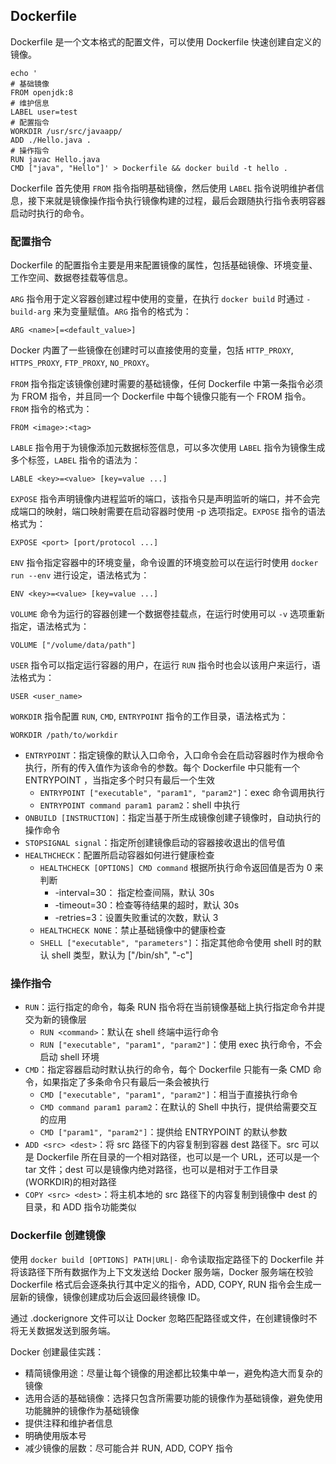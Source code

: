 ## Dockerfile

Dockerfile 是一个文本格式的配置文件，可以使用 Dockerfile 快速创建自定义的镜像。

```shell script
echo '
# 基础镜像
FROM openjdk:8
# 维护信息
LABEL user=test
# 配置指令
WORKDIR /usr/src/javaapp/
ADD ./Hello.java .
# 操作指令
RUN javac Hello.java
CMD ["java", "Hello"]' > Dockerfile && docker build -t hello .
```
Dockerfile 首先使用 `FROM` 指令指明基础镜像，然后使用 `LABEL` 指令说明维护者信息，接下来就是镜像操作指令执行镜像构建的过程，最后会跟随执行指令表明容器启动时执行的命令。

### 配置指令

Dockerfile 的配置指令主要是用来配置镜像的属性，包括基础镜像、环境变量、工作空间、数据卷挂载等信息。

`ARG` 指令用于定义容器创建过程中使用的变量，在执行 `docker build` 时通过 `-build-arg` 来为变量赋值。`ARG` 指令的格式为：
```shell script
ARG <name>[=<default_value>]
```
Docker 内置了一些镜像在创建时可以直接使用的变量，包括 `HTTP_PROXY`, `HTTPS_PROXY`, `FTP_PROXY`, `NO_PROXY`。

`FROM` 指令指定该镜像创建时需要的基础镜像，任何 Dockerfile 中第一条指令必须为 FROM 指令，并且同一个 Dockerfile 中每个镜像只能有一个 FROM 指令。`FROM` 指令的格式为：
```shell script
FROM <image>:<tag>
```
`LABLE` 指令用于为镜像添加元数据标签信息，可以多次使用 `LABEL` 指令为镜像生成多个标签，`LABEL` 指令的语法为：
```shell script
LABLE <key>=<value> [key=value ...]
```
`EXPOSE` 指令声明镜像内进程监听的端口，该指令只是声明监听的端口，并不会完成端口的映射，端口映射需要在启动容器时使用 -p 选项指定。`EXPOSE` 指令的语法格式为：
```shell script
EXPOSE <port> [port/protocol ...]
```
`ENV` 指令指定容器中的环境变量，命令设置的环境变脸可以在运行时使用 `docker run --env` 进行设定，语法格式为：
```shell script
ENV <key>=<value> [key=value ...]
```
`VOLUME` 命令为运行的容器创建一个数据卷挂载点，在运行时使用可以 `-v` 选项重新指定，语法格式为：
```shell script
VOLUME ["/volume/data/path"]
```
`USER` 指令可以指定运行容器的用户，在运行 `RUN` 指令时也会以该用户来运行，语法格式为：
```shell script
USER <user_name>
```
`WORKDIR` 指令配置 `RUN`, `CMD`, `ENTRYPOINT` 指令的工作目录，语法格式为：
```shell script
WORKDIR /path/to/workdir
```

- ```ENTRYPOINT```：指定镜像的默认入口命令，入口命令会在启动容器时作为根命令执行，所有的传入值作为该命令的参数。每个 Dockerfile 中只能有一个 ENTRYPOINT ，当指定多个时只有最后一个生效
  - ```ENTRYPOINT ["executable", "param1", "param2"]```：exec 命令调用执行
  - ```ENTRYPOINT command param1 param2```：shell 中执行
- ```ONBUILD [INSTRUCTION]```：指定当基于所生成镜像创建子镜像时，自动执行的操作命令
- ```STOPSIGNAL signal```：指定所创建镜像启动的容器接收退出的信号值
- ```HEALTHCHECK```：配置所启动容器如何进行健康检查
  - ```HEALTHCHECK [OPTIONS] CMD command``` 根据所执行命令返回值是否为 0 来判断
    - -interval=30： 指定检查间隔，默认 30s
    - -timeout=30：检查等待结果的超时，默认 30s
    - -retries=3：设置失败重试的次数，默认 3
  - ```HEALTHCHECK NONE```：禁止基础镜像中的健康检查
  - ```SHELL ["executable", "parameters"]```：指定其他命令使用 shell 时的默认 shell 类型，默认为 ["/bin/sh", "-c"]
### 操作指令
- ```RUN```：运行指定的命令，每条 RUN 指令将在当前镜像基础上执行指定命令并提交为新的镜像层
  - ```RUN <command>```：默认在 shell 终端中运行命令
  - ```RUN ["executable", "param1", "param2"]```：使用 exec 执行命令，不会启动 shell 环境
- ```CMD```：指定容器启动时默认执行的命令，每个 Dockerfile 只能有一条 CMD 命令，如果指定了多条命令只有最后一条会被执行
  - ```CMD ["executable", "param1", "param2"]```：相当于直接执行命令
  - ```CMD command param1 param2```：在默认的 Shell 中执行，提供给需要交互的应用
  - ```CMD ["param1", "param2"]```：提供给 ENTRYPOINT 的默认参数
- ```ADD <src> <dest>```：将 src 路径下的内容复制到容器 dest 路径下。src 可以是 Dockerfile 所在目录的一个相对路径，也可以是一个 URL，还可以是一个 tar 文件；dest 可以是镜像内绝对路径，也可以是相对于工作目录(WORKDIR)的相对路径
- ```COPY <src> <dest>```：将主机本地的 src 路径下的内容复制到镜像中 dest 的目录，和 ADD 指令功能类似

### Dockerfile 创建镜像
使用 ```docker build [OPTIONS] PATH|URL|-``` 命令读取指定路径下的 Dockerfile 并将该路径下所有数据作为上下文发送给 Docker 服务端，Docker 服务端在校验 Dockerfile 格式后会逐条执行其中定义的指令，ADD, COPY, RUN 指令会生成一层新的镜像，镜像创建成功后会返回最终镜像 ID。

通过 .dockerignore 文件可以让 Docker 忽略匹配路径或文件，在创建镜像时不将无关数据发送到服务端。

Docker 创建最佳实践：
- 精简镜像用途：尽量让每个镜像的用途都比较集中单一，避免构造大而复杂的镜像
- 选用合适的基础镜像：选择只包含所需要功能的镜像作为基础镜像，避免使用功能臃肿的镜像作为基础镜像
- 提供注释和维护者信息
- 明确使用版本号
- 减少镜像的层数：尽可能合并 RUN, ADD, COPY 指令
